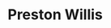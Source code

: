 <!DOCTYPE html>
<html>
  <head>
    <title>CSCE 190:Preston Willis</title>
  </head>
  <body>
    <h1>Preston Willis</h1>
  </body>
</html>
